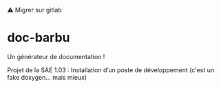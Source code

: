 ⚠️ Migrer sur gitlab

# doc-barbu
Un générateur de documentation !

Projet de la SAE 1.03 : Installation d’un poste de développement
(c'est un fake doxygen... mais mieux)

